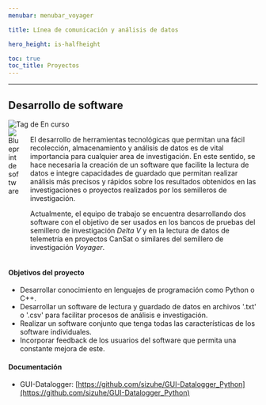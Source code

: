 ```yaml
---
menubar: menubar_voyager

title: Línea de comunicación y análisis de datos

hero_height: is-halfheight

toc: true
toc_title: Proyectos
---
```

<link href="../../../assets/css/custom.css" rel="stylesheet" type="text/css">
<style>
  .hero.is-primary.is-bold {
    background-color: #1d4b73ff;
    background-image: none;
  }
</style>


---

## Desarrollo de software
<img class="badges" src="https://img.shields.io/badge/-En%20curso-FFDD56" alt="Tag de En curso">

<div class="columns is-multiline is-vcentered">
  <div class="column is-one-third">
    <img id ="img-logos" src="../../img/blueprint_software.png" alt="Blueprint de software">
  </div>
  <div class="column">
    <p>El desarrollo de herramientas tecnológicas que permitan una fácil recolección, almacenamiento y análisis de datos es de vital importancia para cualquier area de investigación. En este sentido, se hace necesaria la creación de un software que facilite la lectura de datos e integre capacidades de guardado que permitan realizar análisis más precisos y rápidos sobre los resultados obtenidos en las investigaciones o proyectos realizados por los semilleros de investigación.</p>
    <p>Actualmente, el equipo de trabajo se encuentra desarrollando dos software con el objetivo de ser usados en los bancos de pruebas del semillero de investigación <i>Delta V</i> y en la lectura de datos de telemetría en proyectos CanSat o similares del semillero de investigación <i>Voyager</i>.</p>
  </div>
</div>

#### Objetivos del proyecto
- Desarrollar conocimiento en lenguajes de programación como Python o C++.
- Desarrollar un software de lectura y guardado de datos en archivos '.txt' o '.csv' para facilitar procesos de análisis e investigación.
- Realizar un software conjunto que tenga todas las características de los software individuales.
- Incorporar feedback de los usuarios del software que permita una constante mejora de este.

#### Documentación
- GUI-Datalogger: [https://github.com/sizuhe/GUI-Datalogger_Python](https://github.com/sizuhe/GUI-Datalogger_Python)